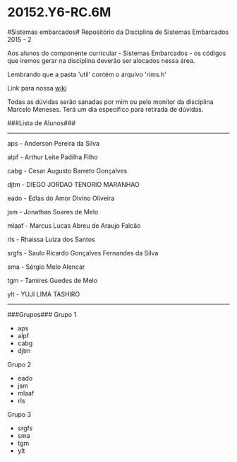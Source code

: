 # 20152.Y6-RC.6M #
#Sistemas embarcados#
Repositório da Disciplina de Sistemas Embarcados 2015 - 2

Aos alunos do componente curricular - Sistemas Embarcados - os códigos que iremos gerar na disciplina deverão ser alocados nessa área.

Lembrando que a pasta 'util' contém o arquivo 'rims.h'

Link para nossa [wiki](http://is.gd/wK0Ohd)

Todas as dúvidas serão sanadas por mim ou pelo monitor da disciplina Marcelo Meneses. Terá um dia específico para retirada de dúvidas.

###Lista de Alunos###
***
aps - Anderson Pereira da Silva

alpf - Arthur Leite Padilha Filho

cabg - Cesar Augusto Barreto Gonçalves

djtm - DIEGO JORDAO TENORIO MARANHAO

eado - Edlas do Amor Divino Oliveira

jsm - Jonathan Soares de Melo

mlaaf - Marcus Lucas Abreu de Araujo Falcão

rls - Rhaissa Luiza dos Santos

srgfs - Saulo Ricardo Gonçalves Fernandes da Silva

sma - Sérgio Melo Alencar

tgm - Tamires Guedes de Melo

ylt - YUJI LIMA TASHIRO

***

###Grupos###
Grupo 1
* aps
* alpf
* cabg
* djtm
 
Grupo 2 
* eado
* jsm
* mlaaf
* rls
 
Grupo 3
* srgfs
* sma
* tgm
* ylt
